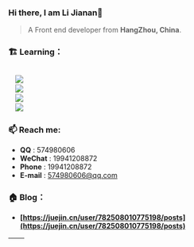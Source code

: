 ### Hi there, I am Li Jianan👋

> A Front end developer from **HangZhou, China**.

### 🏗️ Learning：

<code>
  <img src="https://img.shields.io/badge/typescript-%23007ACC.svg?style=for-the-badge&logo=typescript&logoColor=white"/>
  <img src="https://img.shields.io/badge/react-%2320232a.svg?style=for-the-badge&logo=react&logoColor=%2361DAFB"/>
  <img src="https://img.shields.io/badge/node.js-6DA55F?style=for-the-badge&logo=node.js&logoColor=white"/>
  <img src="https://img.shields.io/badge/nestjs-%23E0234E.svg?style=for-the-badge&logo=nestjs&logoColor=white"/>
</code>

### 📫 Reach me:
  - **QQ** : 574980606
  - **WeChat** : 19941208872
  - **Phone** : 19941208872
  - **E-mail** : 574980606@qq.com

### 🏠 Blog：
  - **[https://juejin.cn/user/782508010775198/posts](https://juejin.cn/user/782508010775198/posts)**

|<img align="center" src="https://github-readme-stats.vercel.app/api?username=li-jia-nan&show_icons=true&theme=buefy&hide_border=true" alt="" />|<img align="center" src="https://github-readme-stats.vercel.app/api/top-langs/?username=li-jia-nan&layout=compact&theme=buefy&hide_border=true" alt="" />
| - | - |
